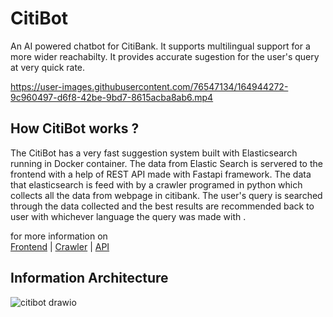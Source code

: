 # CitiBot
An AI powered chatbot for CitiBank. It supports multilingual support for a more wider reachabilty. It provides accurate sugestion for the user's query at very quick rate.

https://user-images.githubusercontent.com/76547134/164944272-9c960497-d6f8-42be-9bd7-8615acba8ab6.mp4

## How CitiBot works ?

The CitiBot has a very fast suggestion system built with Elasticsearch running in Docker container. The data from Elastic Search is servered to the frontend with a help of REST API made with Fastapi framework.
The data that elasticsearch is feed with by a crawler programed in python which collects all the data from webpage in citibank. The user's query is searched through the data collected and the best results
are recommended back to user with whichever language the query was made with .

for more information on<br/>
[Frontend](https://github.com/samrath-sudesh-acharya/Citibot/tree/main/chatbot-ui) | [Crawler](https://github.com/samrath-sudesh-acharya/Citibot/tree/main/crawler) | [API](https://github.com/samrath-sudesh-acharya/Citibot/tree/main/app)

## Information Architecture

![citibot drawio](https://user-images.githubusercontent.com/76547134/164945268-35bef611-3547-466d-9a19-c25dc2ff1532.png)
